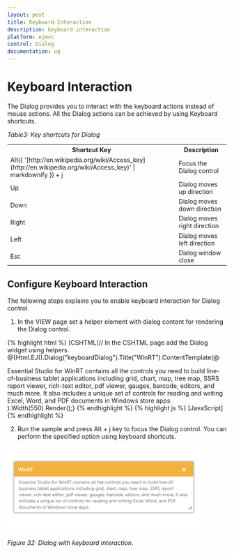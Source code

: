 ```yaml
---
layout: post
title: Keyboard-Interaction
description: keyboard interaction	
platform: ejmvc
control: Dialog
documentation: ug
---
```


# Keyboard Interaction	

The Dialog provides you to interact with the keyboard actions instead of mouse actions. All the Dialog actions can be achieved by using Keyboard shortcuts.

_Table3: Key shortcuts for Dialog_

<table>
<tr>
<th>
Shortcut Key</th><th>
Description</th></tr>
<tr>
<td>
Alt{{ '[http://en.wikipedia.org/wiki/Access_key](http://en.wikipedia.org/wiki/Access_key)' | markdownify }} + j	</td><td>
Focus the Dialog control</td></tr>
<tr>
<td>
Up</td><td>
Dialog moves up direction</td></tr>
<tr>
<td>
Down</td><td>
Dialog moves down direction</td></tr>
<tr>
<td>
Right</td><td>
Dialog moves right direction</td></tr>
<tr>
<td>
Left</td><td>
Dialog moves left direction</td></tr>
<tr>
<td>
Esc</td><td>
Dialog window close</td></tr>
</table>

## Configure Keyboard Interaction

The following steps explains you to enable keyboard interaction for Dialog control.

1. In the VIEW page set a helper element with dialog content for rendering the Dialog control. 





{% highlight html %}
[CSHTML]// In the CSHTML page add the Dialog widget using helpers. @{Html.EJ().Dialog("keyboardDialog").Title("WinRT").ContentTemplate(@<div>Essential Studio for WinRT contains all the controls you need to build line-of-business tablet applications <span>including grid, chart, map, tree map, SSRS report viewer, rich-text editor, pdf viewer, gauges, barcode, editors, and much more.</span> It also includes a unique set of controls for reading and writing Excel, Word, and PDF documents in Windows store apps. </div>).Width(550).Render();}
{% endhighlight  %}
{% highlight js %}
[JavaScript]    <script type="text/javascript">//Control focus key        $(document).on("keydown", function (e) {            if (e.altKey && e.keyCode === 74) { // j- key code.                $("#keyboardDialog").focus();            }        });     </script>
{% endhighlight  %}




2. Run the sample and press Alt + j key to focus the Dialog control. You can perform the specified option using keyboard shortcuts.



















![C:/Users/Gopal Lakshmanan/Desktop/dialog concept and features/dia key.PNG](Keyboard-Interaction_images/Keyboard-Interaction_img1.png)



_Figure 32: Dialog with keyboard interaction._








